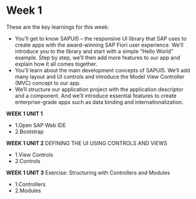#  Week 1

These are the key learnings for this week:

 - You’ll get to know SAPUI5 – the responsive UI library that SAP uses to create apps with the award-winning SAP Fiori user experience. We’ll introduce you to the library and start with a simple “Hello World” example. Step by step, we’ll then add more features to our app and explain how it all comes together.
 - You’ll learn about the main development concepts of SAPUI5. We’ll add many layout and UI controls and introduce the Model View Controller (MVC) concept to our app.
 - We’ll structure our application project with the application descriptor and a component. And we’ll introduce essential features to create enterprise-grade apps such as data binding and internationalization.

 **WEEK 1 UNIT 1**
 - 1.Open SAP Web IDE
 - 2.Bootstrap

 **WEEK 1 UNIT 2**
 DEFINING THE UI USING CONTROLS AND VIEWS
 - 1.View Controls
 - 2.Controls

 **WEEK 1 UNIT 3**
 Exercise: Structuring with Controllers and Modules
 - 1.Controllers
 - 2.Modules

